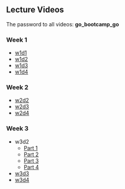 ## Lecture Videos

The password to all videos: **go_bootcamp_go**

### Week 1
+ [w1d1](https://vimeo.com/165513328)
+ [w1d2](https://vimeo.com/165338384)
+ [w1d3](https://vimeo.com/165461927)
+ [w1d4](https://vimeo.com/165601487)

### Week 2
+ [w2d2](https://vimeo.com/166237715)
+ [w2d3](https://vimeo.com/163014203)
+ [w2d4](https://vimeo.com/163040194)

### Week 3
+ w3d2
  + [Part 1](https://vimeo.com/album/3888493/video/163589956)
  + [Part 2](https://vimeo.com/163589957)
  + [Part 3](https://vimeo.com/163589954)
  + [Part 4](https://vimeo.com/163589955)
+ [w3d3](https://vimeo.com/167228603)
+ [w3d4](https://vimeo.com/167447982)
